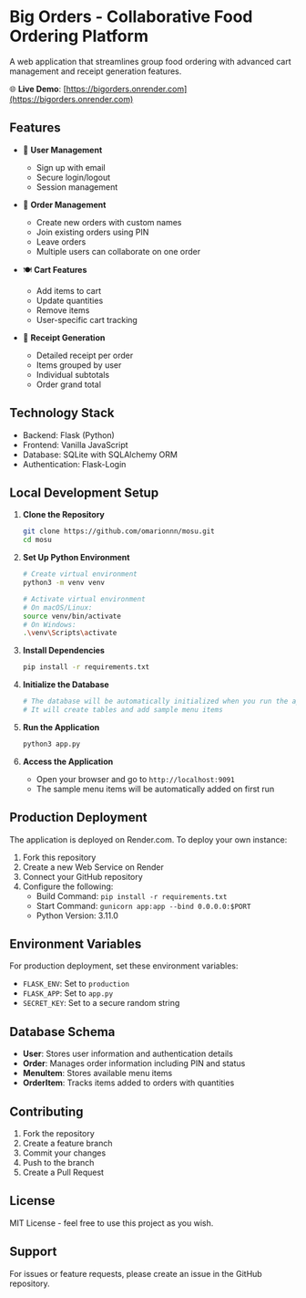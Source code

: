 # Big Orders - Collaborative Food Ordering Platform

A web application that streamlines group food ordering with advanced cart management and receipt generation features.

🌐 **Live Demo**: [https://bigorders.onrender.com](https://bigorders.onrender.com)

## Features

- 👥 **User Management**
  - Sign up with email
  - Secure login/logout
  - Session management

- 🛒 **Order Management**
  - Create new orders with custom names
  - Join existing orders using PIN
  - Leave orders
  - Multiple users can collaborate on one order

- 🍽️ **Cart Features**
  - Add items to cart
  - Update quantities
  - Remove items
  - User-specific cart tracking

- 📝 **Receipt Generation**
  - Detailed receipt per order
  - Items grouped by user
  - Individual subtotals
  - Order grand total

## Technology Stack

- Backend: Flask (Python)
- Frontend: Vanilla JavaScript
- Database: SQLite with SQLAlchemy ORM
- Authentication: Flask-Login

## Local Development Setup

1. **Clone the Repository**
   ```bash
   git clone https://github.com/omarionnn/mosu.git
   cd mosu
   ```

2. **Set Up Python Environment**
   ```bash
   # Create virtual environment
   python3 -m venv venv
   
   # Activate virtual environment
   # On macOS/Linux:
   source venv/bin/activate
   # On Windows:
   .\venv\Scripts\activate
   ```

3. **Install Dependencies**
   ```bash
   pip install -r requirements.txt
   ```

4. **Initialize the Database**
   ```bash
   # The database will be automatically initialized when you run the app
   # It will create tables and add sample menu items
   ```

5. **Run the Application**
   ```bash
   python3 app.py
   ```

6. **Access the Application**
   - Open your browser and go to `http://localhost:9091`
   - The sample menu items will be automatically added on first run

## Production Deployment

The application is deployed on Render.com. To deploy your own instance:

1. Fork this repository
2. Create a new Web Service on Render
3. Connect your GitHub repository
4. Configure the following:
   - Build Command: `pip install -r requirements.txt`
   - Start Command: `gunicorn app:app --bind 0.0.0.0:$PORT`
   - Python Version: 3.11.0

## Environment Variables

For production deployment, set these environment variables:
- `FLASK_ENV`: Set to `production`
- `FLASK_APP`: Set to `app.py`
- `SECRET_KEY`: Set to a secure random string

## Database Schema

- **User**: Stores user information and authentication details
- **Order**: Manages order information including PIN and status
- **MenuItem**: Stores available menu items
- **OrderItem**: Tracks items added to orders with quantities

## Contributing

1. Fork the repository
2. Create a feature branch
3. Commit your changes
4. Push to the branch
5. Create a Pull Request

## License

MIT License - feel free to use this project as you wish.

## Support

For issues or feature requests, please create an issue in the GitHub repository.
